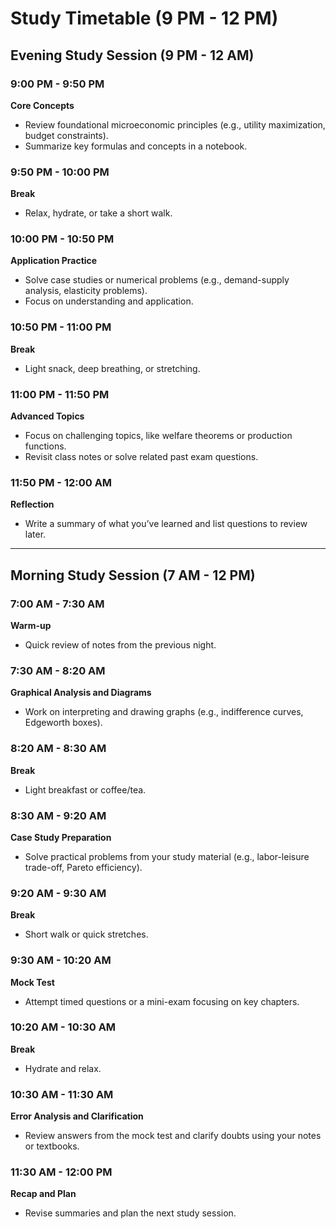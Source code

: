 # Study Timetable (9 PM - 12 PM)

## Evening Study Session (9 PM - 12 AM)
### 9:00 PM - 9:50 PM
**Core Concepts**  
- Review foundational microeconomic principles (e.g., utility maximization, budget constraints).  
- Summarize key formulas and concepts in a notebook.  

### 9:50 PM - 10:00 PM
**Break**  
- Relax, hydrate, or take a short walk.  

### 10:00 PM - 10:50 PM
**Application Practice**  
- Solve case studies or numerical problems (e.g., demand-supply analysis, elasticity problems).  
- Focus on understanding and application.  

### 10:50 PM - 11:00 PM
**Break**  
- Light snack, deep breathing, or stretching.  

### 11:00 PM - 11:50 PM
**Advanced Topics**  
- Focus on challenging topics, like welfare theorems or production functions.  
- Revisit class notes or solve related past exam questions.  

### 11:50 PM - 12:00 AM
**Reflection**  
- Write a summary of what you’ve learned and list questions to review later.

---

## Morning Study Session (7 AM - 12 PM)
### 7:00 AM - 7:30 AM
**Warm-up**  
- Quick review of notes from the previous night.  

### 7:30 AM - 8:20 AM
**Graphical Analysis and Diagrams**  
- Work on interpreting and drawing graphs (e.g., indifference curves, Edgeworth boxes).  

### 8:20 AM - 8:30 AM
**Break**  
- Light breakfast or coffee/tea.  

### 8:30 AM - 9:20 AM
**Case Study Preparation**  
- Solve practical problems from your study material (e.g., labor-leisure trade-off, Pareto efficiency).  

### 9:20 AM - 9:30 AM
**Break**  
- Short walk or quick stretches.  

### 9:30 AM - 10:20 AM
**Mock Test**  
- Attempt timed questions or a mini-exam focusing on key chapters.  

### 10:20 AM - 10:30 AM
**Break**  
- Hydrate and relax.  

### 10:30 AM - 11:30 AM
**Error Analysis and Clarification**  
- Review answers from the mock test and clarify doubts using your notes or textbooks.  

### 11:30 AM - 12:00 PM
**Recap and Plan**  
- Revise summaries and plan the next study session.
